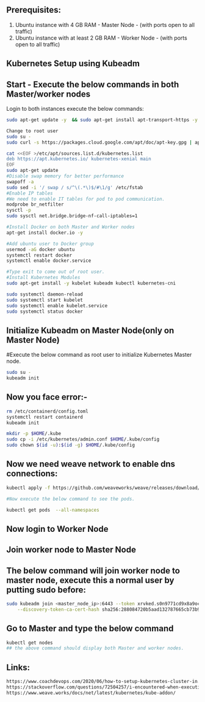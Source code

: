 ## Prerequisites:

1. Ubuntu instance with 4 GB RAM - Master Node - (with ports open to all traffic)
2. Ubuntu instance with at least 2 GB RAM - Worker Node - (with ports open to all traffic)

## Kubernetes Setup using Kubeadm

## Start - Execute the below commands in both Master/worker nodes

Login to both instances execute the below commands:

```bash
sudo apt-get update -y  && sudo apt-get install apt-transport-https -y
```
```bash
Change to root user
sudo su -
sudo curl -s https://packages.cloud.google.com/apt/doc/apt-key.gpg | apt-key add -
```
```bash
cat <<EOF >/etc/apt/sources.list.d/kubernetes.list
deb https://apt.kubernetes.io/ kubernetes-xenial main
EOF
sudo apt-get update
#Disable swap memory for better performance
swapoff -a
sudo sed -i '/ swap / s/^\(.*\)$/#\1/g' /etc/fstab
#Enable IP tables
#We need to enable IT tables for pod to pod communication.
modprobe br_netfilter
sysctl -p
sudo sysctl net.bridge.bridge-nf-call-iptables=1
```
```bash
#Install Docker on both Master and Worker nodes
apt-get install docker.io -y

#Add ubuntu user to Docker group
usermod -aG docker ubuntu
systemctl restart docker
systemctl enable docker.service

#Type exit to come out of root user.
#Install Kubernetes Modules
sudo apt-get install -y kubelet kubeadm kubectl kubernetes-cni

sudo systemctl daemon-reload
sudo systemctl start kubelet
sudo systemctl enable kubelet.service
sudo systemctl status docker
```
## Initialize Kubeadm on Master Node(only on Master Node)

#Execute the below command as root user to initialize Kubernetes Master node.
```bash
sudo su -
kubeadm init
```

## Now you face error:-
```bash
rm /etc/containerd/config.toml
systemctl restart containerd
kubeadm init

mkdir -p $HOME/.kube
sudo cp -i /etc/kubernetes/admin.conf $HOME/.kube/config
sudo chown $(id -u):$(id -g) $HOME/.kube/config
```

## Now we need weave network to enable dns connections:
```bash
kubectl apply -f https://github.com/weaveworks/weave/releases/download/v2.8.1/weave-daemonset-k8s.yaml

#Now execute the below command to see the pods.

kubectl get pods  --all-namespaces
```

## Now login to Worker Node

## Join worker node to Master Node
## The below command will join worker node to master node, execute this a normal user by putting sudo before:
```bash
sudo kubeadm join <master_node_ip>:6443 --token xrvked.s0n9771cd9x8a9oc \
    --discovery-token-ca-cert-hash sha256:288084720b5aad132787665cb73b9c530763cd1cba10e12574b4e97452137b4a
```

## Go to Master and type the below command
```bash
kubectl get nodes
## the above command should display both Master and worker nodes.
```

## Links:
```bash
https://www.coachdevops.com/2020/06/how-to-setup-kubernetes-cluster-in.html
https://stackoverflow.com/questions/72504257/i-encountered-when-executing-kubeadm-init-error-issue
https://www.weave.works/docs/net/latest/kubernetes/kube-addon/
```
